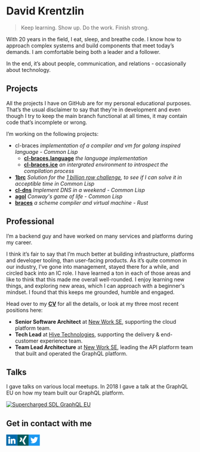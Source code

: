 # David Krentzlin

> Keep learning. Show up. Do the work. Finish strong.


With 20 years in the field, I eat, sleep, and breathe code. I know how to approach complex systems and build components that meet today’s demands.
I am comfortable being both a leader and a follower.

In the end, it’s about people, communication, and relations - occasionally about technology. 

## Projects

All the projects I have on GitHub are for my personal educational purposes. That’s the usual disclaimer to say that they’re in development and even though I try to keep the main branch functional at all times, it may contain code that’s incomplete or wrong.

I’m working on the following projects:

* cl-braces *implementation of a compiler and vm for golang inspired language - Common Lisp*
  * **[cl-braces.language](https://github.com/certainty/cl-braces.language)** *the language implementation*
   * **[cl-braces.ice](https://github.com/certainty/cl-braces.ice)** *an intergrated environment to introspect the compilation process*
* **[1brc](https://github.com/certainty/1brc)** *Solution for the [1 billion row challenge](https://github.com/gunnarmorling/1brc), to see if I can solve it in acceptible time in Common Lisp*
* **[cl-dns](https://github.com/certainty/cl-dns)** *Implement DNS in a weekend - Common Lisp*
* **[agol](https://github.com/certainty/alien-game-of-life)** *Conway's game of life - Common Lisp*
* **[braces](https://github.com/certainty/braces)** *a scheme compiler and virtual machine - Rust*


## Professional

I’m a backend guy and have worked on many services and platforms during my career.  

I think it’s fair to say that I’m much better at building infrastructure, platforms and developer tooling, than user-facing products. As it’s quite common in our industry, I’ve gone into management, stayed there for a while, and circled back into an IC role. I have learned a ton in each of those areas and like to think that this made me overall well-rounded. I enjoy learning new things, and exploring new areas, which I can approach with
a beginner's mindset. I found that this keeps me grounded, humble and engaged. 

Head over to my **[CV](https://david.krentzlin.me/cv)** for all the details, or look at my three most recent positions here:

* **Senior Software Architect** at [New Work SE](https://www.new-work.se/en), supporting the cloud platform team. 
* **Tech Lead** at [Hive Technologies](https://www.hive.app/), supporting the delivery & end-customer experience team.
* **Team Lead Architecture** at [New Work SE](https://www.new-work.se/en), leading the API platform team that built and operated the GraphQL platform.

## Talks

I gave talks on various local meetups. In 2018 I gave a talk at the GraphQL EU on how my team built our GraphQL platform.

<div>
  
<a href="https://www.youtube.com/watch?v=kMOq3nf8vKY">
  <img alt="Supercharged SDL GraphQL EU" width="400px" src="https://user-images.githubusercontent.com/338957/157052358-abc24296-4ce0-44bb-b997-1ce2904fd65e.png" />
</a>
  
</div>

## Get in contact with me

<a href="https://www.linkedin.com/in/david-krentzlin-b1708818b/">
  <img align="left" alt="David Krentzlin's LinkedIN" width="30px" src="assets/logo_li.png" />
</a>
<a href="https://www.xing.com/profile/David_Krentzlin/cv">
  <img align="left" alt="David Krentzlin's Xing" width="30px" src="assets/logo_xing.png" />
</a>
<a href="https://twitter.com/dkrentzlin">
  <img align="left" alt="David Krentzlin's Twitter" width="30px" src="assets/logo_twitter.png" />
</a>
